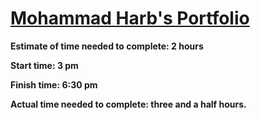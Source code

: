 

# [Mohammad Harb's Portfolio](https://mohammadharb-portfolio.netlify.app/)


**Estimate of time needed to complete: 2 hours**

**Start time: 3 pm**

**Finish time: 6:30 pm**

**Actual time needed to complete: three and a half hours.**
